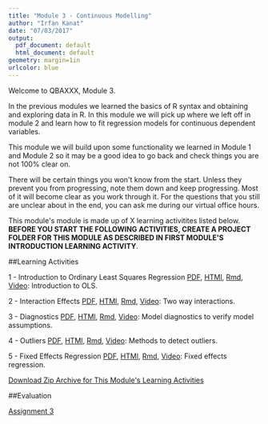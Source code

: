 ```yaml
---
title: "Module 3 - Continuous Modelling"
author: "Irfan Kanat"
date: "07/03/2017"
output:
  pdf_document: default
  html_document: default
geometry: margin=1in
urlcolor: blue
---
```


Welcome to QBAXXX, Module 3. 

In the previous modules we learned the basics of R syntax and obtaining and exploring data in R. In this module we will pick up where we left off in module 2 and learn how to fit regression models for continuous dependent variables. 

This module we will build upon some functionality we learned in Module 1 and Module 2 so it may be a good idea to go back and check things you are not 100% clear on.

There will be certain things you won't know from the start. Unless they prevent you from progressing, note them down and keep progressing. Most of it will become clear as you work through it. For the questions that you still are unclear about in the end, you can ask me during our virtual office hours.

This module's module is made up of X learning activitites listed below. **BEFORE YOU START THE FOLLOWING ACTIVITIES, CREATE A PROJECT FOLDER FOR THIS MODULE AS DESCRIBED IN FIRST MODULE'S INTRODUCTION LEARNING ACTIVITY**.

##Learning Activities

1 - Introduction to Ordinary Least Squares Regression [PDF](1_OLS.pdf), [HTMl](1_OLS.html), [Rmd](1_OLS.Rmd), [Video](): Introduction to OLS.

2 - Interaction Effects [PDF](2_Interactions.pdf), [HTMl](2_Interactions.html), [Rmd](2_Interactions.Rmd), [Video](): Two way interactions.

3 - Diagnostics [PDF](3_Diagnostics.pdf), [HTMl](3_Diagnostics.html), [Rmd](3_Diagnostics.Rmd), [Video](): Model diagnostics to verify model assumptions.

4 - Outliers [PDF](4_Outliers.pdf), [HTMl](4_Outliers.html), [Rmd](4_Outliers.Rmd), [Video](): Methods to detect outliers.

5 - Fixed Effects Regression [PDF](5_Fixed_Effects.pdf), [HTMl](5_Fixed_Effects.html), [Rmd](5_Fixed_Effects.Rmd), [Video](): Fixed effects regression.


[Download Zip Archive for This Module's Learning Activities](Module_3.zip)

##Evaluation

[Assignment 3](Assignment_3.Rmd)
